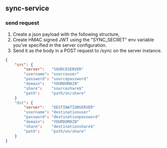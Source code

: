 ## sync-service

### send request
1. Create a json payload with the following structure,
2. Create HMAC signed JWT using the "SYNC_SECRET" env variable you've specified in the server configuration.
3. Send it as the body in a POST request to /sync on the server instance.

```json
{
	"src": {
		"server":   "SOURCESERVER"
		"username": "sourceuser"
		"password": "sourcepassword"
		"domain":   "YOURDOMAIN"
		"share":    "sourceshare$"
		"path":     "path/on/share"
	}
	"dst": {
		"server":   "DESTINATIONSERVER"
		"username": "destinationuser"
		"password": "destinationpassword"
		"domain":   "YOURDOMAIN"
		"share":    "destinationshare$"
		"path":     "path/on/share"
	}
}
```
